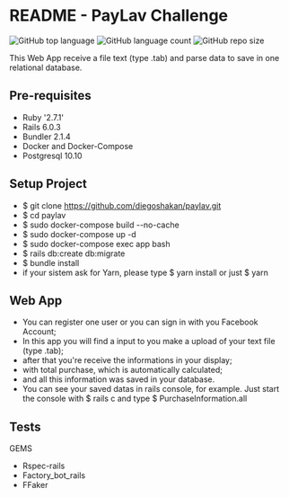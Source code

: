 # README - PayLav Challenge
![GitHub top language](https://img.shields.io/github/languages/top/diegoshakan/paylav)
![GitHub language count](https://img.shields.io/github/languages/count/diegoshakan/paylav?style=plastic)
![GitHub repo size](https://img.shields.io/github/repo-size/diegoshakan/paylav)

This Web App receive a file text (type .tab) and parse data to save in one relational database.

## Pre-requisites

* Ruby '2.7.1'
* Rails 6.0.3
* Bundler 2.1.4
* Docker and Docker-Compose
* Postgresql 10.10

## Setup Project

* $ git clone https://github.com/diegoshakan/paylav.git
* $ cd paylav
* $ sudo docker-compose build --no-cache
* $ sudo docker-compose up -d
* $ sudo docker-compose exec app bash
* $ rails db:create db:migrate
* $ bundle install
* if your sistem ask for Yarn, please type $ yarn install or just $ yarn

## Web App
* You can register one user or you can sign in with you Facebook Account;
* In this app you will find a input to you make a upload of your text file (type .tab);
* after that you're receive the informations in your display;
* with total purchase, which is automatically calculated;
* and all this information was saved in your database.
* You can see your saved datas in rails console, for example. Just start the console with $ rails c and type $ PurchaseInformation.all

## Tests
GEMS
* Rspec-rails
* Factory_bot_rails
* FFaker

